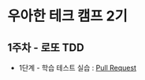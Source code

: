 # 우아한 테크 캠프 2기
## 1주차 - 로또 TDD


* 1단계 - 학습 테스트 실습 : [Pull Request](https://github.com/next-step/java-lotto/pull/1479)